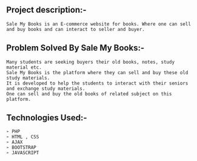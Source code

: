 
Project description:-
---------------------

	Sale My Books is an E-commerce website for books. Where one can sell and buy books and can interact to seller and buyer.

Problem Solved By Sale My Books:-
---------------------------------

	Many students are seeking buyers their old books, notes, study material etc.
	Sale My Books is the platform where they can sell and buy these old study materials.
	It is developed to help the students to interact with their seniors and exchange study materials.
	One can sell and buy the old books of related subject on this platform.

Technologies Used:-
-------------------

	➢ PHP
	➢ HTML , CSS
	➢ AJAX
	➢ BOOTSTRAP
	➢ JAVASCRIPT
